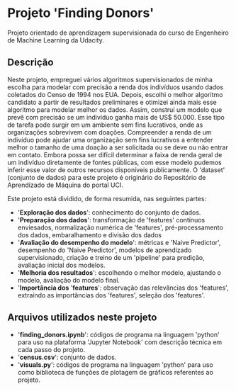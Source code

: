 # Projeto 'Finding Donors'
Projeto orientado de aprendizagem supervisionada do curso de Engenheiro de Machine Learning da Udacity.

## Descrição
Neste projeto, empreguei vários algoritmos supervisionados de minha escolha para modelar com precisão a renda dos indivíduos usando dados coletados do Censo de 1994 nos EUA. Depois, escolhi o melhor algoritmo candidato a partir de resultados preliminares e otimizei ainda mais esse algoritmo para modelar melhor os dados. Assim, construí um modelo que prevê com precisão se um indivíduo ganha mais de US$ 50.000. Esse tipo de tarefa pode surgir em um ambiente sem fins lucrativos, onde as organizações sobrevivem com doações. Compreender a renda de um indivíduo pode ajudar uma organização sem fins lucrativos a entender melhor o tamanho de uma doação a ser solicitada ou se deve ou não entrar em contato. Embora possa ser difícil determinar a faixa de renda geral de um indivíduo diretamente de fontes públicas, com esse modelo pudemos inferir esse valor de outros recursos disponíveis publicamente. O 'dataset' (conjunto de dados) para este projeto é originário do Repositório de Aprendizado de Máquina do portal UCI.

Este projeto está dividido, de forma resumida, nas seguintes partes:
- '**Exploração dos dados**': conhecimento do conjunto de dados.
- '**Preparação dos dados**': transformação de 'features' contínuos enviesados, normalização numérica de 'features', pré-processamento dos dados, embaralhamento e divisão dos dados
- '**Avaliação do desempenho do modelo**': métricas e 'Naive Predictor', desempenho do 'Naive Predictor', modelos de aprendizado supervisionado, criação e treino de um 'pipeline' para predição, avaliação inicial dos modelos.
- '**Melhoria dos resultados**': escolhendo o melhor modelo, ajustando o modelo, avaliação do modelo final.
- '**Importância dos** '**features**': observação das relevâncias dos 'features', extraíndo as importâncias dos 'features', seleção dos 'features'.

## Arquivos utilizados neste projeto
- '**finding_donors.ipynb**': códigos de programa na linguagem 'python' para uso na plataforma 'Jupyter Notebook' com descrição técnica em cada passo do projeto.
- '**census.csv**': conjunto de dados.
- '**visuals.py**': códigos de programa na linguagem 'python' para uso como biblioteca de funções de plotagem de gráficos referentes ao projeto.
